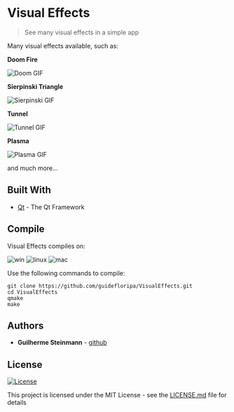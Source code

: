 # Visual Effects
> See many visual effects in a simple app

Many visual effects available, such as:

**Doom Fire**

![Doom GIF](https://raw.githubusercontent.com/guidefloripa/VisualEffects/master/img/doomfire.gif)

**Sierpinski Triangle**

![Sierpinski GIF](https://raw.githubusercontent.com/guidefloripa/VisualEffects/master/img/sierpinski.gif)

**Tunnel**

![Tunnel GIF](https://raw.githubusercontent.com/guidefloripa/VisualEffects/master/img/tunnel.gif)

**Plasma**

![Plasma GIF](https://raw.githubusercontent.com/guidefloripa/VisualEffects/master/img/plasma.gif)

and much more...

## Built With

* [Qt](https://www.qt.io/) - The Qt Framework


## Compile

Visual Effects compiles on:

![win](https://raw.githubusercontent.com/guidefloripa/VisualEffects/master/img/os-windows.png)
![linux](https://raw.githubusercontent.com/guidefloripa/VisualEffects/master/img/os-linux.png)
![mac](https://raw.githubusercontent.com/guidefloripa/VisualEffects/master/img/os-mac.png)

Use the following commands to compile:

```
git clone https://github.com/guidefloripa/VisualEffects.git
cd VisualEffects
qmake
make
```


## Authors

* **Guilherme Steinmann** - [github](https://github.com/guidefloripa)


## License

[![License](http://img.shields.io/:license-mit-blue.svg?style=flat-square)](http://badges.mit-license.org)

This project is licensed under the MIT License - see the [LICENSE.md](LICENSE.md) file for details
